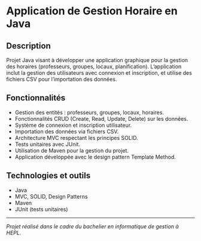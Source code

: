 # Application de Gestion Horaire en Java

## Description
Projet Java visant à développer une application graphique pour la gestion des horaires (professeurs, groupes, locaux, planification). L’application inclut la gestion des utilisateurs avec connexion et inscription, et utilise des fichiers CSV pour l’importation des données.

## Fonctionnalités
- Gestion des entités : professeurs, groupes, locaux, horaires.
- Fonctionnalités CRUD (Create, Read, Update, Delete) sur les données.
- Système de connexion et inscription utilisateur.
- Importation des données via fichiers CSV.
- Architecture MVC respectant les principes SOLID.
- Tests unitaires avec JUnit.
- Utilisation de Maven pour la gestion du projet.
- Application développée avec le design pattern Template Method.

## Technologies et outils
- Java
- MVC, SOLID, Design Patterns
- Maven
- JUnit (tests unitaires)

---

*Projet réalisé dans le cadre du bachelier en informatique de gestion à HEPL.*
